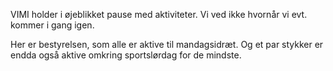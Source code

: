 VIMI holder i øjeblikket pause med aktiviteter. Vi ved ikke hvornår vi evt. kommer i gang igen.

Her er bestyrelsen, som alle er aktive til mandagsidræt. Og et par stykker er endda også aktive omkring sportslørdag for de mindste.


